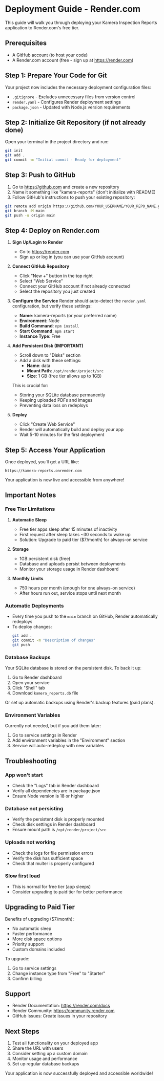 # Deployment Guide - Render.com

This guide will walk you through deploying your Kamera Inspection Reports application to Render.com's free tier.

## Prerequisites

- A GitHub account (to host your code)
- A Render.com account (free - sign up at https://render.com)

## Step 1: Prepare Your Code for Git

Your project now includes the necessary deployment configuration files:
- `.gitignore` - Excludes unnecessary files from version control
- `render.yaml` - Configures Render deployment settings
- `package.json` - Updated with Node.js version requirements

## Step 2: Initialize Git Repository (if not already done)

Open your terminal in the project directory and run:

```bash
git init
git add .
git commit -m "Initial commit - Ready for deployment"
```

## Step 3: Push to GitHub

1. Go to https://github.com and create a new repository
2. Name it something like "kamera-reports" (don't initialize with README)
3. Follow GitHub's instructions to push your existing repository:

```bash
git remote add origin https://github.com/YOUR_USERNAME/YOUR_REPO_NAME.git
git branch -M main
git push -u origin main
```

## Step 4: Deploy on Render.com

1. **Sign Up/Login to Render**
   - Go to https://render.com
   - Sign up or log in (you can use your GitHub account)

2. **Connect GitHub Repository**
   - Click "New +" button in the top right
   - Select "Web Service"
   - Connect your GitHub account if not already connected
   - Select the repository you just created

3. **Configure the Service**
   Render should auto-detect the `render.yaml` configuration, but verify these settings:
   - **Name**: kamera-reports (or your preferred name)
   - **Environment**: Node
   - **Build Command**: `npm install`
   - **Start Command**: `npm start`
   - **Instance Type**: Free

4. **Add Persistent Disk (IMPORTANT)**
   - Scroll down to "Disks" section
   - Add a disk with these settings:
     - **Name**: data
     - **Mount Path**: `/opt/render/project/src`
     - **Size**: 1 GB (free tier allows up to 1GB)
   
   This is crucial for:
   - Storing your SQLite database permanently
   - Keeping uploaded PDFs and images
   - Preventing data loss on redeploys

5. **Deploy**
   - Click "Create Web Service"
   - Render will automatically build and deploy your app
   - Wait 5-10 minutes for the first deployment

## Step 5: Access Your Application

Once deployed, you'll get a URL like:
```
https://kamera-reports.onrender.com
```

Your application is now live and accessible from anywhere!

## Important Notes

### Free Tier Limitations

1. **Automatic Sleep**
   - Free tier apps sleep after 15 minutes of inactivity
   - First request after sleep takes ~30 seconds to wake up
   - Solution: Upgrade to paid tier ($7/month) for always-on service

2. **Storage**
   - 1GB persistent disk (free)
   - Database and uploads persist between deployments
   - Monitor your storage usage in Render dashboard

3. **Monthly Limits**
   - 750 hours per month (enough for one always-on service)
   - After hours run out, service stops until next month

### Automatic Deployments

- Every time you push to the `main` branch on GitHub, Render automatically redeploys
- To deploy changes:
  ```bash
  git add .
  git commit -m "Description of changes"
  git push
  ```

### Database Backups

Your SQLite database is stored on the persistent disk. To back it up:

1. Go to Render dashboard
2. Open your service
3. Click "Shell" tab
4. Download `kamera_reports.db` file

Or set up automatic backups using Render's backup features (paid plans).

### Environment Variables

Currently not needed, but if you add them later:
1. Go to service settings in Render
2. Add environment variables in the "Environment" section
3. Service will auto-redeploy with new variables

## Troubleshooting

### App won't start
- Check the "Logs" tab in Render dashboard
- Verify all dependencies are in package.json
- Ensure Node version is 18 or higher

### Database not persisting
- Verify the persistent disk is properly mounted
- Check disk settings in Render dashboard
- Ensure mount path is `/opt/render/project/src`

### Uploads not working
- Check the logs for file permission errors
- Verify the disk has sufficient space
- Check that multer is properly configured

### Slow first load
- This is normal for free tier (app sleeps)
- Consider upgrading to paid tier for better performance

## Upgrading to Paid Tier

Benefits of upgrading ($7/month):
- No automatic sleep
- Faster performance
- More disk space options
- Priority support
- Custom domains included

To upgrade:
1. Go to service settings
2. Change instance type from "Free" to "Starter"
3. Confirm billing

## Support

- Render Documentation: https://render.com/docs
- Render Community: https://community.render.com
- GitHub Issues: Create issues in your repository

## Next Steps

1. Test all functionality on your deployed app
2. Share the URL with users
3. Consider setting up a custom domain
4. Monitor usage and performance
5. Set up regular database backups

Your application is now successfully deployed and accessible worldwide!
